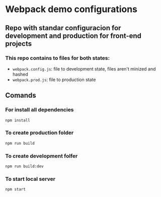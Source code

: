 # Webpack demo configurations

## Repo with standar configuracion for development and production for front-end projects

### This repo contains to files for both states:

* `webpack.config.js`: file to development state, files aren't minized and hashed 
* `webpack.prod.js`: file  to production state


## Comands

### For install all dependencies

```
npm install
```
### To create production folder
```
npm run build
```

### To create development folfer 
```
npm run build:dev
```

### To start local server
```
npm start
```